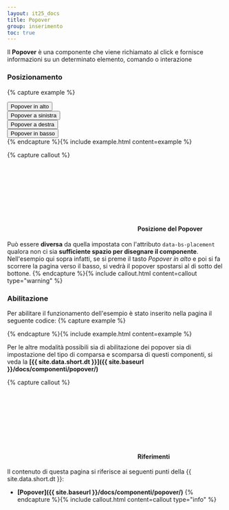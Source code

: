 ```yaml
---
layout: it25_docs
title: Popover
group: inserimento
toc: true
---
```


Il **Popover** è una componente che viene richiamato al click e fornisce informazioni su un determinato elemento, comando o interazione

### Posizionamento

{% capture example %}

<div class="container">
  <div class="row">
    <div class="col-12 col-md-4 offset-md-4">
      <button type="button" class="btn btn-secondary" data-container="body" data-bs-toggle="popover" data-bs-placement="top"
        title="Titolo del Popover" data-bs-html="true" data-bs-content='Lorem ipsum dolor sit amet, consectetur adipiscing elit. Nunc vel finibus augue.
               <a href="#" class="popover-inner-link">More info</a>'>
        Popover in alto
      </button>
    </div>
  </div>
  <div class="row mt-4">
    <div class="col-12 col-md-4">
      <button type="button" class="btn btn-secondary" data-container="body" data-bs-toggle="popover" data-bs-placement="right"
        title="Titolo del Popover" data-bs-content="Lorem ipsum dolor sit amet, consectetur adipiscing elit. Nunc vel finibus augue.">
        Popover a sinistra
      </button>
    </div>
    <div class="col-12 col-md-4 offset-md-4">
      <button type="button" class="btn btn-secondary" data-container="body" data-bs-toggle="popover" data-bs-placement="left"
        title="Titolo del Popover" data-bs-content="Lorem ipsum dolor sit amet, consectetur adipiscing elit. Nunc vel finibus augue.">
        Popover a destra
      </button>
    </div>
  </div>
  <div class="row mt-4">
    <div class="col-12 col-md-4 offset-md-4">
      <button type="button" class="btn btn-secondary" data-container="body" data-bs-toggle="popover" data-bs-placement="bottom"
        data-bs-html="true"
        title="Titolo del Popover" data-bs-content='Lorem ipsum dolor sit amet, consectetur adipiscing elit. Nunc vel finibus augue.
               <a href="#" class="popover-inner-link">More info</a>'>
        Popover in basso
      </button>
    </div>
  </div>
</div>
{% endcapture %}{% include example.html content=example %}

{% capture callout %}

#### <svg class="icon icon-warning icon-lg"><use xlink:href="{{ site.baseurl }}/dist/svg/sprites.svg#it-warning-circle"></use></svg> Posizione del Popover

Può essere **diversa** da quella impostata con l'attributo `data-bs-placement` qualora non ci sia **sufficiente spazio per disegnare il componente**.  
Nell'esempio qui sopra infatti, se si preme il tasto _Popover in alto_ e poi si fa scorrere la pagina verso il basso, si vedrà il popover spostarsi al di sotto del bottone.
{% endcapture %}{% include callout.html content=callout type="warning" %}

### Abilitazione

Per abilitare il funzionamento dell'esempio è stato inserito nella pagina il seguente codice:
{% capture example %}

<script>
  document.addEventListener("DOMContentLoaded", function() {
    var popoverTriggerList = [].slice.call(document.querySelectorAll('[data-bs-toggle="popover"]'))
    var popoverList = popoverTriggerList.map(function (popoverTriggerEl) {
      return new bootstrap.Popover(popoverTriggerEl)
    })
  })    
</script>

{% endcapture %}{% include example.html content=example %}

Per le altre modalità possibili sia di abilitazione dei popover sia di impostazione del tipo di comparsa e scomparsa di questi componenti, si veda la **[{{ site.data.short.dt }}]({{ site.baseurl }}/docs/componenti/popover/)**

{% capture callout %}

#### <svg class="icon icon-info icon-lg"><use xlink:href="{{ site.baseurl }}/dist/svg/sprites.svg#it-info-circle"></use></svg> Riferimenti

Il contenuto di questa pagina si riferisce ai seguenti punti della {{ site.data.short.dt }}:

- **[Popover]({{ site.baseurl }}/docs/componenti/popover/)**
  {% endcapture %}{% include callout.html content=callout type="info" %}
